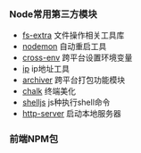 ### Node常用第三方模块
- [fs-extra](https://github.com/jprichardson/node-fs-extra) 文件操作相关工具库
- [nodemon](https://github.com/remy/nodemon) 自动重启工具
- [cross-env](https://github.com/kentcdodds/cross-env) 跨平台设置环境变量
- [ip](https://github.com/indutny/node-ip) ip地址工具
- [archiver](https://github.com/archiverjs/node-archiver) 跨平台打包功能模块
- [chalk](https://github.com/chalk/chalk) 终端美化
- [shelljs](https://github.com/shelljs/shelljs) js种执行shell命令
- [http-server](https://github.com/http-party/http-server) 启动本地服务器

### 前端NPM包

